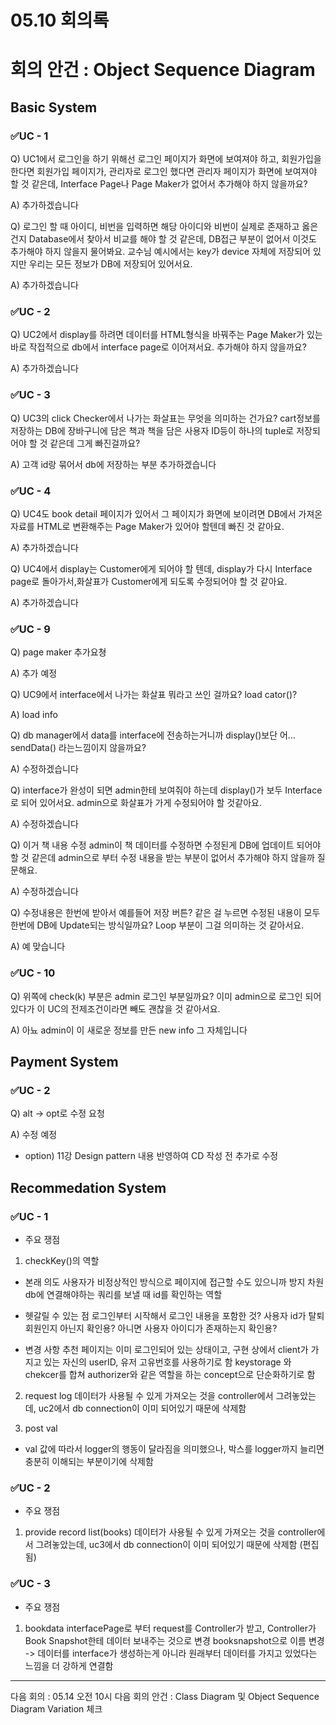 # 05.10 회의록

# 회의 안건 : Object Sequence Diagram

## Basic System
### ✅UC - 1
Q) UC1에서 로그인을 하기 위해선 로그인 페이지가 화면에 보여져야 하고, 회원가입을 한다면 회원가입 페이지가, 관리자로 로그인 했다면 관리자 페이지가 화면에 보여져야 할 것 같은데,
Interface Page나 Page Maker가 없어서 추가해야 하지 않을까요?

A) 추가하겠습니다

Q) 로그인 할 때 아이디, 비번을 입력하면 해당 아이디와 비번이 실제로 존재하고 옳은 건지 Database에서 찾아서 비교를 해야 할 것 같은데, DB접근 부분이 없어서 이것도 추가해야 하지 않을지 물어봐요.
교수님 예시에서는 key가 device 자체에 저장되어 있지만 우리는 모든 정보가 DB에 저장되어 있어서요.

A) 추가하겠습니다

### ✅UC - 2

Q) UC2에서 display를 하려면 데이터를 HTML형식을 바꿔주는 Page Maker가 있는 바로 작접적으로 db에서 interface page로 이어져서요. 추가해야 하지 않을까요?

A) 추가하겠습니다

### ✅UC - 3
Q) UC3의 click Checker에서 나가는 화살표는 무엇을 의미하는 건가요? cart정보를 저장하는 DB에 장바구니에 담은 책과 책을 담은 사용자 ID등이 하나의 tuple로 저장되어야 할 것 같은데 그게 빠진걸까요?

A) 고객 id랑 묶어서 db에 저장하는 부분 추가하겠습니다

### ✅UC - 4

Q) UC4도 book detail 페이지가 있어서 그 페이지가 화면에 보이려면 DB에서 가져온 자료를 HTML로 변환해주는 Page Maker가 있어야 할텐데 빠진 것 같아요.

A) 추가하겠습니다

Q) UC4에서 display는 Customer에게 되어야 할 텐데, display가 다시 Interface page로 돌아가서,화살표가 Customer에게 되도록 수정되어야 할 것 같아요.

A) 추가하겠습니다

### ✅UC - 9

Q) page maker 추가요쳥

A) 추가 예정

Q) UC9에서 interface에서 나가는 화살표 뭐라고 쓰인 걸까요? load cator()?

A) load info

Q) db manager에서 data를 interface에 전송하는거니까 display()보단 어... sendData() 라는느낌이지 않을까요?

A) 수정하겠습니다

Q) interface가 완성이 되면 admin한테 보여줘야 하는데 display()가 보두 Interface로 되어 있어서요. admin으로 화살표가 가게 수정되어야 할 것같아요.

A) 수정하겠습니다

Q) 이거 책 내용 수정 admin이 책 데이터를 수정하면 수정된게 DB에 업데이트 되어야 할 것 같은데 admin으로 부터 수정 내용을 받는 부분이 없어서 추가해야 하지 않을까 질문해요.

A) 수정하겠습니다

Q) 수정내용은 한번에 받아서 예를들어 저장 버튼? 같은 걸 누르면 수정된 내용이 모두 한번에 DB에 Update되는 방식일까요? Loop 부분이 그걸 의미하는 것 같아서요.

A) 예 맞습니다

### ✅UC - 10

Q) 위쪽에 check(k) 부분은 admin 로그인 부분일까요? 이미 admin으로 로그인 되어 있다가 이 UC의 전제조건이라면 빼도 괜찮을 것 같아서요.

A) 아뇨 admin이 이 새로운 정보를 만든 new info 그 자체입니다


## Payment System

### ✅UC - 2

Q)  alt -> opt로 수정 요청

A) 수정 예정

* option) 11강 Design pattern 내용 반영하여 CD 작성 전 추가로 수정



##  Recommedation System
### ✅UC - 1
* 주요 쟁점
1) checkKey()의 역할
- 본래 의도
사용자가 비정상적인 방식으로 페이지에 접근할 수도 있으니까 방지 차원
 db에 연결해야하는 쿼리를 보낼 때 id를 확인하는 역할
  
- 헷갈릴 수 있는 점
로그인부터 시작해서 로그인 내용을 포함한 것?
사용자 id가 탈퇴 회원인지 아닌지 확인용? 아니면 사용자 아이디가 존재하는지 확인용?

- 변경 사항
추천 페이지는 이미 로그인되어 있는 상태이고, 구현 상에서 client가 가지고 있는 자신의 userID, 유저 고유번호를 사용하기로 함
keystorage 와 chekcer를 합쳐 authorizer와 같은 역할을 하는 concept으로 단순화하기로 함

2) request log
데이터가 사용될 수 있게 가져오는 것을 controller에서 그려놓았는데, uc2에서 db connection이 이미 되어있기 때문에 삭제함

3) post val
- val 값에 따라서 logger의 행동이 달라짐을 의미했으나, 박스를 logger까지 늘리면 충분히 이해되는 부분이기에 삭제함

### ✅UC - 2
* 주요 쟁점
1) provide record list(books)
데이터가 사용될 수 있게 가져오는 것을 controller에서 그려놓았는데, uc3에서 db connection이 이미 되어있기 때문에 삭제함 (편집됨) 

### ✅UC - 3
* 주요 쟁점
1) bookdata
interfacePage로 부터 request를 Controller가 받고, Controller가 Book Snapshot한테 데이터 보내주는 것으로 변경
booksnapshot으로 이름 변경
-> 데이터를 interface가 생성하는게 아니라 원래부터 데이터를 가지고 있었다는 느낌을 더 강하게 연결함

<hr/>
다음 회의 : 05.14 오전 10시
다음 회의 안건 : Class Diagram 및 Object Sequence Diagram Variation 체크

